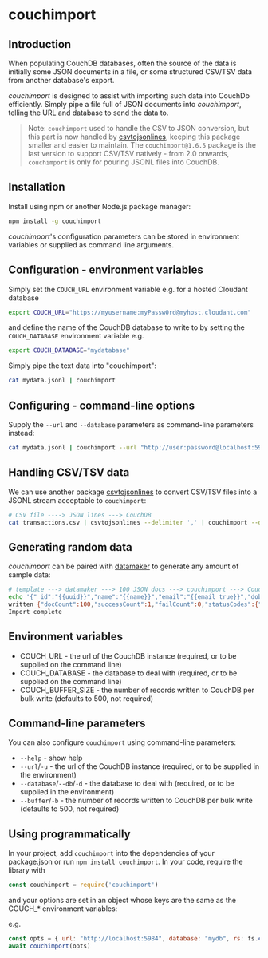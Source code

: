 # couchimport

## Introduction

When populating CouchDB databases, often the source of the data is initially some JSON documents in a file, or some structured CSV/TSV data from another database's export.

*couchimport* is designed to assist with importing such data into CouchDb efficiently. Simply pipe a file full of JSON documents into *couchimport*, telling the URL and database to send the data to.

> Note: `couchimport` used to handle the CSV to JSON conversion, but this part is now handled by [csvtojsonlines](https://www.npmjs.com/package/csvtojsonlines), keeping this package smaller and easier to maintain. The `couchimport@1.6.5` package is the last version to support CSV/TSV natively - from 2.0 onwards, `couchimport` is only for pouring JSONL files into CouchDB.

## Installation

Install using npm or another Node.js package manager:

```sh
npm install -g couchimport
```

*couchimport*'s configuration parameters can be stored in environment variables or supplied as command line arguments.

## Configuration - environment variables

Simply set the `COUCH_URL` environment variable e.g. for a hosted Cloudant database

```sh
export COUCH_URL="https://myusername:myPassw0rd@myhost.cloudant.com"
```

and define the name of the CouchDB database to write to by setting the `COUCH_DATABASE` environment variable e.g.

```sh
export COUCH_DATABASE="mydatabase"
```

Simply pipe the text data into "couchimport":

```sh
cat mydata.jsonl | couchimport
```

## Configuring - command-line options

Supply the `--url` and `--database` parameters as command-line parameters instead:

```sh
cat mydata.jsonl | couchimport --url "http://user:password@localhost:5984" --database "mydata"
```

## Handling CSV/TSV data

We can use another package [csvtojsonlines](https://www.npmjs.com/package/csvtojsonlines) to convert CSV/TSV files into a JSONL stream acceptable to `couchimport`:

```sh
# CSV file ----> JSON lines ---> CouchDB
cat transactions.csv | csvtojsonlines --delimiter ',' | couchimport --db ledger
```

## Generating random data

_couchimport_ can be paired with [datamaker](https://www.npmjs.com/package/datamaker) to generate any amount of sample data:

```sh
# template ---> datamaker ---> 100 JSON docs ---> couchimport ---> CouchDB
echo '{"_id":"{{uuid}}","name":"{{name}}","email":"{{email true}}","dob":"{{date 1950-01-01}}"}' | datamaker -f json -i 100 | couchimport --db people
written {"docCount":100,"successCount":1,"failCount":0,"statusCodes":{"201":1}}
Import complete
```

## Environment variables

* COUCH_URL - the url of the CouchDB instance (required, or to be supplied on the command line)
* COUCH_DATABASE - the database to deal with (required, or to be supplied on the command line)
* COUCH_BUFFER_SIZE - the number of records written to CouchDB per bulk write (defaults to 500, not required)

## Command-line parameters

You can also configure `couchimport` using command-line parameters:

* `--help` - show help
* `--url`/`-u` - the url of the CouchDB instance (required, or to be supplied in the environment)
* `--database`/`--db`/`-d` - the database to deal with (required, or to be supplied in the environment)
* `--buffer`/`-b` - the number of records written to CouchDB per bulk write (defaults to 500, not required)

## Using programmatically

In your project, add `couchimport` into the dependencies of your package.json or run `npm install couchimport`. In your code, require
the library with

```js
const couchimport = require('couchimport')
```

and your options are set in an object whose keys are the same as the COUCH_* environment variables:

e.g.

```js
const opts = { url: "http://localhost:5984", database: "mydb", rs: fs.createReadStream('myfile.json') }
await couchimport(opts)
```
